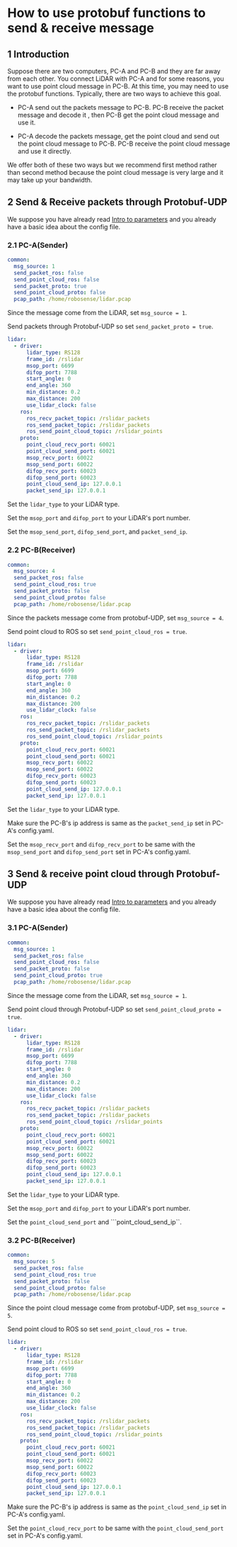# How to use protobuf functions to send & receive message

## 1 Introduction

Suppose there are two computers, PC-A and PC-B and they are far away from each other.  You connect LiDAR with PC-A and for some reasons, you want to use point cloud message in PC-B. At this time, you may need to use the protobuf functions. Typically, there are two ways to achieve this goal.

- PC-A send out the packets message to PC-B. PC-B receive the packet message and decode it , then PC-B get the point cloud message and use it.

- PC-A decode the packets message, get the point cloud and send out the point cloud message to PC-B. PC-B receive the point cloud message and use it directly.

We offer both of these two ways but we recommend first method rather than second method because the point cloud message is very large and it may take up your bandwidth.  

## 2 Send & Receive packets through Protobuf-UDP

 We suppose you have already read [Intro to parameters](../intro/parameter_intro.md) and you already have a basic idea about the config file. 

### 2.1 PC-A(Sender)

```yaml
common:
  msg_source: 1                                       
  send_packet_ros: false                                
  send_point_cloud_ros: false                            
  send_packet_proto: true                              
  send_point_cloud_proto: false                         
  pcap_path: /home/robosense/lidar.pcap 
```

Since the message come from the LiDAR, set ```msg_source = 1```. 

Send packets through Protobuf-UDP so set ```send_packet_proto = true```.

```yaml
lidar:
  - driver:
      lidar_type: RS128           
      frame_id: /rslidar           
      msop_port: 6699             
      difop_port: 7788            
      start_angle: 0              
      end_angle: 360               
      min_distance: 0.2            
      max_distance: 200            
      use_lidar_clock: false        
    ros:
      ros_recv_packet_topic: /rslidar_packets    
      ros_send_packet_topic: /rslidar_packets    
      ros_send_point_cloud_topic: /rslidar_points      
    proto:
      point_cloud_recv_port: 60021                     
      point_cloud_send_port: 60021                     
      msop_recv_port: 60022                       
      msop_send_port: 60022                       
      difop_recv_port: 60023                      
      difop_send_port: 60023       
      point_cloud_send_ip: 127.0.0.1                   
      packet_send_ip: 127.0.0.1  
```

Set the ```lidar_type```  to your LiDAR type.

Set the ```msop_port``` and ```difop_port```  to your LiDAR's port number. 

Set the ```msop_send_port```, ```difop_send_port```, and ```packet_send_ip```.

### 2.2 PC-B(Receiver)

```yaml
common:
  msg_source: 4                                       
  send_packet_ros: false                                
  send_point_cloud_ros: true                            
  send_packet_proto: false                              
  send_point_cloud_proto: false                         
  pcap_path: /home/robosense/lidar.pcap 
```

Since the packets message come from protobuf-UDP, set ```msg_source = 4```.

Send point cloud to ROS so set ```send_point_cloud_ros = true```. 

```yaml
lidar:
  - driver:
      lidar_type: RS128           
      frame_id: /rslidar           
      msop_port: 6699             
      difop_port: 7788            
      start_angle: 0              
      end_angle: 360               
      min_distance: 0.2            
      max_distance: 200            
      use_lidar_clock: false        
    ros:
      ros_recv_packet_topic: /rslidar_packets    
      ros_send_packet_topic: /rslidar_packets    
      ros_send_point_cloud_topic: /rslidar_points      
    proto:
      point_cloud_recv_port: 60021                     
      point_cloud_send_port: 60021                     
      msop_recv_port: 60022                       
      msop_send_port: 60022                       
      difop_recv_port: 60023                      
      difop_send_port: 60023       
      point_cloud_send_ip: 127.0.0.1                   
      packet_send_ip: 127.0.0.1  
```

Set the ```lidar_type```  to your LiDAR type.

Make sure the PC-B's ip address is same as the ```packet_send_ip``` set in PC-A's config.yaml.

Set the ```msop_recv_port``` and  ```difop_recv_port``` to be same with the  ```msop_send_port``` and  ```difop_send_port``` set in PC-A's config.yaml.

## 3 Send & receive point cloud through Protobuf-UDP

We suppose you have already read [Intro to parameters](../intro/parameter_intro.md) and you already have a basic idea about the config file. 

### 3.1 PC-A(Sender)

```yaml
common:
  msg_source: 1                                       
  send_packet_ros: false                                
  send_point_cloud_ros: false                            
  send_packet_proto: false                              
  send_point_cloud_proto: true                         
  pcap_path: /home/robosense/lidar.pcap 
```

Since the message come from the LiDAR, set ```msg_source = 1```. 

Send point cloud through Protobuf-UDP so set ```send_point_cloud_proto = true```.

```yaml
lidar:
  - driver:
      lidar_type: RS128           
      frame_id: /rslidar           
      msop_port: 6699             
      difop_port: 7788            
      start_angle: 0              
      end_angle: 360               
      min_distance: 0.2            
      max_distance: 200            
      use_lidar_clock: false        
    ros:
      ros_recv_packet_topic: /rslidar_packets    
      ros_send_packet_topic: /rslidar_packets    
      ros_send_point_cloud_topic: /rslidar_points      
    proto:
      point_cloud_recv_port: 60021                     
      point_cloud_send_port: 60021                     
      msop_recv_port: 60022                       
      msop_send_port: 60022                       
      difop_recv_port: 60023                      
      difop_send_port: 60023       
      point_cloud_send_ip: 127.0.0.1                   
      packet_send_ip: 127.0.0.1  
```

Set the ```lidar_type```  to your LiDAR type.

Set the ```msop_port``` and ```difop_port```  to your LiDAR's port number. 

Set the ```point_cloud_send_port``` and ```point_cloud_send_ip``.

### 3.2 PC-B(Receiver)

```yaml
common:
  msg_source: 5                                       
  send_packet_ros: false                                
  send_point_cloud_ros: true                            
  send_packet_proto: false                              
  send_point_cloud_proto: false                         
  pcap_path: /home/robosense/lidar.pcap 
```

Since the point cloud message come from protobuf-UDP, set ```msg_source = 5```.

Send point cloud to ROS so set ```send_point_cloud_ros = true```. 

```yaml
lidar:
  - driver:
      lidar_type: RS128           
      frame_id: /rslidar           
      msop_port: 6699             
      difop_port: 7788            
      start_angle: 0              
      end_angle: 360               
      min_distance: 0.2            
      max_distance: 200            
      use_lidar_clock: false        
    ros:
      ros_recv_packet_topic: /rslidar_packets    
      ros_send_packet_topic: /rslidar_packets    
      ros_send_point_cloud_topic: /rslidar_points      
    proto:
      point_cloud_recv_port: 60021                     
      point_cloud_send_port: 60021                     
      msop_recv_port: 60022                       
      msop_send_port: 60022                       
      difop_recv_port: 60023                      
      difop_send_port: 60023       
      point_cloud_send_ip: 127.0.0.1                   
      packet_send_ip: 127.0.0.1
```

Make sure the PC-B's ip address is same as the ```point_cloud_send_ip``` set in PC-A's config.yaml.

Set the ```point_cloud_recv_port```  to be same with the  ```point_cloud_send_port```  set in PC-A's config.yaml.











